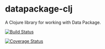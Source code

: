 # datapackage-clj
A Clojure library for working with Data Package.

[![Build Status](https://travis-ci.org/frictionlessdata/datapackage-clj.svg?branch=master)](https://travis-ci.org/frictionlessdata/datapackage-clj)

[![Coverage Status](https://coveralls.io/repos/github/frictionlessdata/datapackage-clj/badge.svg?branch=master)](https://coveralls.io/github/frictionlessdata/datapackage-clj?branch=master)
